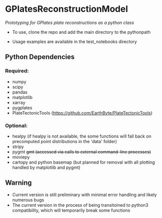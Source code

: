 # GPlatesReconstructionModel

*Prototyping for GPlates plate reconstructions as a python class*

- To use, clone the repo and add the main directory to the pythonpath

- Usage examples are available in the test_notebooks directory

## Python Dependencies
### Required:
- numpy
- scipy
- pandas
- matplotlib
- xarray
- pygplates
- PlateTectonicTools (https://github.com/EarthByte/PlateTectonicTools)

### Optional:
- healpy (if healpy is not available, the some functions will fall back on precomputed point distributions in the 'data' folder)
- stripy
- pygmt ~~gmt (accessed via calls to external command-line processes)~~
- moviepy
- cartopy and python basemap (but planned for removal with all plotting handled by matplotlib and pygmt)


## Warning
- Current version is still preliminary with minimal error handling and likely numerous bugs
- The current version in the process of being transitoined to python3 compatibility, which will temporarily break some functions 
